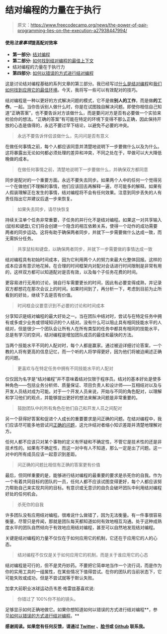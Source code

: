 # 结对编程的力量在于执行

> 原文：<https://www.freecodecamp.org/news/the-power-of-pair-programming-lies-on-the-execution-a27938447994/>

#### 使用*注意事项*提高配对效率

*   **第一部分:** [结对编程](https://medium.com/@fagnerbrack/pair-programming-8cfbf2dc4d00)
*   **第二部分:** [如何找到结对编程的最佳上下文](https://medium.com/@fagnerbrack/how-to-find-the-best-context-for-pair-programming-711b8fdcd259)
*   结对编程的力量在于执行力
*   **第四部分:** [如何以错误的方式进行结对编程](https://medium.com/@fagnerbrack/how-to-do-pair-programming-wrong-dab72fd15bef)

这是讨论结对编程基础的系列文章的第三部分。我已经写过[什么是结对编程](https://medium.com/@fagnerbrack/pair-programming-8cfbf2dc4d00)和[我们如何找到应用它的最佳环境](https://medium.com/@fagnerbrack/how-to-find-the-best-context-for-pair-programming-711b8fdcd259)。今天，我将写一些可以有效配对的技巧。

结对编程是一种以更好的方式解决问题的模式，它不是做**别人的工作**，而是做**的工作**。一起。当你告诉别人做什么时，你是在试图独自解决问题。即使你相信自己知道“正确答案”，也不要告诉对方该做什么，而是要问对方是否有必要做一个实验来检验你的想法。“正确的答案”有可能在特定的环境下变得不那么正确，因此保持开放的心态是值得的，永远不要过早下结论，以避免不必要的冲突。

> 永远不要告诉伴侣该做什么，先问问是否有意义

在做任何事情之前，每个人都应该同意并清楚地说明下一步要做什么以及为什么。这将暴露出无论如何都必须处理的差异和冲突，不同之处在于，早做可以大大降低晚做的成本。

> 在做任何事情之前，清楚地说明下一步要做什么，并确保双方都同意

同步是配对的一个重要方面。永远不要失去同步。如果两个人中的任何一个觉得另一个在做他们不理解的事情，他们应该回去再解释一遍，尽可能多的解释。如果有人假装理解正在发生的事情，结对编程将不会有任何效果。注意到同步丢失的人有责任指出它并建议后退一步来恢复。

> 如果失去同步，请尽快恢复

持续关注单个任务非常重要，子任务的并行化不是结对编程。如果这一对共享输入(鼠标和键盘),它们将会创建一个隐含的相互依赖关系，使得一个动作的成功需要两者的同步运动。这将有助于确保两者同步，并就下一步需要做什么达成一致，而无需拆分任务。

> 共享鼠标和键盘，以确保两者同步，并就下一步需要做的事情达成一致

结对编程具有初始时间成本，因为它利用两个人的努力来最大化整体回报。这样的成本应该有意识地花掉。在合理的时间框架内对配对会话进行时间限制是非常有用的，这样双方都可以知道配对是否有效，以及每个子任务花费的时间。

更容易进行无用的讨论，骑自行车需要更长的时间，因此有必要变得成熟，并记录双方都想花在那次会议上的时间。如果时间到了，再分析一下，考虑到目前为止所看到的好处，继续下去是否有价值。

> 时间框会议要意识到不必要的讨论和时间成本

分享知识是结对编程的最大好处之一。当在团队中结对时，尝试与在特定任务中拥有或多或少业务或领域知识的个人结对。没有什么可以阻止具有相同技能水平的人结对，但是很少一个团队会让所有人在所有类型的任务中都具有相同的技能水平，总是有学习的空间，结对编程是增加团队成员的最佳和最快的方法。

当两个技能水平不同的人配对时，每个人都是赢家。通过被迫详细讨论答案，一个教的人将有更高的信息记忆，而一个听的人将学得更好，因为他们将被迫阐述正确的问题。

> 更喜欢与在特定任务中拥有不同技能水平的人配对

仅仅因为名字是“结对编程”并不意味着结对仅限于程序员。结对的基本好处是使多种角色——包括业务分析师、质量保证、项目负责人和设计师——互相结对以及与开发人员结对成为可能。对于一个开发人员来说，开始与不同的角色配对，以理解和学习他们的观点，并能够提出更好的想法来解决问题是非常重要的。

> 鼓励团队中的所有角色在他们自己和开发人员之间配对

另一个获得好答案和促进个人成长的重要要求是问正确的问题。在结对编程中，我们应该尽可能多地尝试问[正确的问题](https://hackernoon.com/the-journey-for-the-right-question-c3f5b9e90035)，这允许结对者缩小知识差距并清楚地理解对方。

任何人都不应该只对某个事物的定义有怀疑和不确定性，不管它是技术性的还是非技术性的。如果有不确定性，而这一对中有人不知道，那么一定是出了问题。这一对中的所有成员应该一起意识到差距。

> 问正确的问题比相信有正确的答案更有价值

最后，但同样重要的是，能够进行结对编程的最重要的要求是杀死你的自我。作为一个有着共同目标的团队的一员，任何人都不应该试图变得更好，每个人都应该努力帮助自己来实现共同的目标。有意识或无意识的自负会破坏团队中利用结对编程好处的任何机会。

> 杀死你的自我

许多团队没有应用结对编程。很难说什么做错了，因为无法衡量。有一件事很容易衡量，尽管只是传闻，那就是团队每天都知道如何有效地相互沟通。处于这种成熟度水平的团队自然倾向于有效地应用结对编程，甚至可以自然地发现结对编程。

关键是结对编程的力量不仅仅在于如何应用它的机制，它还在于应用它的人的心态。

> 结对编程不仅仅是关于如何应用它的机制，而是关于谁应用它的心态

结对编程是可行的，但不是灵丹妙药。不要把它简单地当作一个流行词，而是作为你的实用工具的一组属性，在某些情况下值得尝试。在你的团队的当前状态下，它可能失败或成功，但是不尝试就等于默认失败。

加拿大前职业冰球运动员韦恩·格雷兹基喜欢说:

> 你错过了 100%你不拍的镜头。

足够显示如何正确地做它。如果你想知道如何以错误的方式进行结对编程**，参见[如何以错误的方式进行结对编程](https://medium.com/@fagnerbrack/how-to-do-pair-programming-wrong-dab72fd15bef)。**

**感谢阅读。如果您有任何反馈，请通过 [Twitter](https://twitter.com/FagnerBrack) 、[脸书](https://www.facebook.com/fagner.brack)或 [Github](http://github.com/FagnerMartinsBrack) 联系我。**